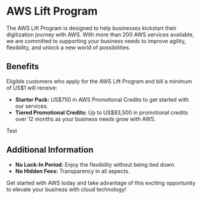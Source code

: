 # AWS Lift Program 

The AWS Lift Program is designed to help businesses kickstart their digitization journey with AWS. With more than 200 AWS services available, we are committed to supporting your business needs to improve agility, flexibility, and unlock a new world of possibilities. 

## Benefits

Eligible customers who apply for the AWS Lift Program and bill a minimum of US$1 will receive:

- **Starter Pack:** US$750 in AWS Promotional Credits to get started with our services.
- **Tiered Promotional Credits:** Up to US$83,500 in promotional credits over 12 months as your business needs grow with AWS.

Test

## Additional Information

- **No Lock-In Period:** Enjoy the flexibility without being tied down.
- **No Hidden Fees:** Transparency in all aspects.

Get started with AWS today and take advantage of this exciting opportunity to elevate your business with cloud technology!
